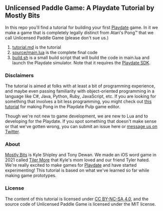 ## Unlicensed Paddle Game: A Playdate Tutorial by Mostly Bits

In this repo you'll find a tutorial for building your first [Playdate](https://play.date/) game. In it we make a game that is completely legally distinct from Atari's Pong™ that we call Unlicensed Paddle Game (please don't sue us.)

1. [tutorial.md](tutorial.md) is the tutorial
2. [source/main.lua](source/main.lua) is the complete final code
3. [build.sh](build.sh) is a small build script that will build the code in main.lua and launch the Playdate simulator. Note that it requires the [Playdate SDK](https://play.date/dev/).

### Disclaimers
The tutorial is aimed at folks with at least a bit of programming experience, and maybe even passing familiarity with object-oriented programming in a language like C#, Java, Python, Ruby, JavaScript, etc. If you are looking for something that involves a bit less programming, you might check out [this tutorial](https://devforum.play.date/t/pulp-pong-dev-tutorial/2315/1) for making Pong in the Playdate Pulp game editor.

Though we're not new to game development, we are new to Lua and to developing for the Playdate. If you spot something that doesn't make sense or that we've gotten wrong, you can submit an issue here or [message us on Twitter](https://twitter.com/mostlybits).

### About
[Mostly Bits](https://mostlybits.co/) is Kyle Shipley and Tony Dewan. We made an iOS word game in 2021 called [Tiler More](http://tilermore.com/) that Kyle's mom loved and our friend Tyler hated. We're really excited to make games for [Playdate](https://play.date/) and have started experimenting! This tutorial is based on what we've learned so far while making game prototypes.

### License
The content of this tutorial is licensed under [CC BY-NC-SA 4.0](http://creativecommons.org/licenses/by-nc-sa/4.0/), and the source code of Unlicensed Paddle Game is licensed under the MIT license.
